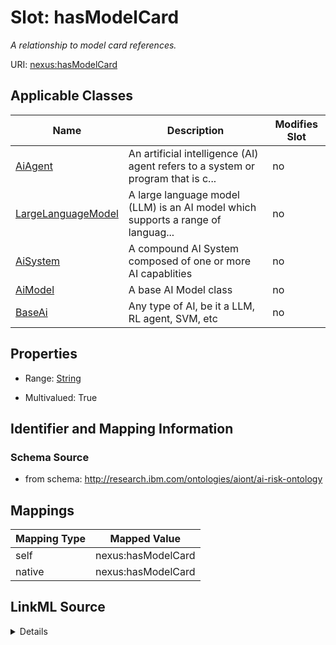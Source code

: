 

# Slot: hasModelCard


_A relationship to model card references._





URI: [nexus:hasModelCard](http://research.ibm.com/ontologies/aiont/hasModelCard)



<!-- no inheritance hierarchy -->





## Applicable Classes

| Name | Description | Modifies Slot |
| --- | --- | --- |
| [AiAgent](AiAgent.md) | An artificial intelligence (AI) agent refers to a system or program that is c... |  no  |
| [LargeLanguageModel](LargeLanguageModel.md) | A large language model (LLM) is an AI model which supports a range of languag... |  no  |
| [AiSystem](AiSystem.md) | A compound AI System composed of one or more AI capablities |  no  |
| [AiModel](AiModel.md) | A base AI Model class |  no  |
| [BaseAi](BaseAi.md) | Any type of AI, be it a LLM, RL agent, SVM, etc |  no  |







## Properties

* Range: [String](String.md)

* Multivalued: True





## Identifier and Mapping Information







### Schema Source


* from schema: http://research.ibm.com/ontologies/aiont/ai-risk-ontology




## Mappings

| Mapping Type | Mapped Value |
| ---  | ---  |
| self | nexus:hasModelCard |
| native | nexus:hasModelCard |




## LinkML Source

<details>
```yaml
name: hasModelCard
description: A relationship to model card references.
from_schema: http://research.ibm.com/ontologies/aiont/ai-risk-ontology
rank: 1000
alias: hasModelCard
domain_of:
- BaseAi
range: string
multivalued: true
inlined: true
inlined_as_list: true

```
</details>